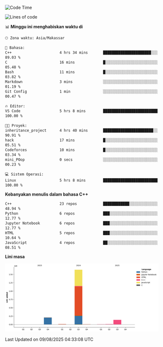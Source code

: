 <!--START_SECTION:waka-->
![Code Time](http://img.shields.io/badge/Code%20Time-398%20hrs%2050%20mins-blue)

![Lines of code](https://img.shields.io/badge/Sejak%20Hello%20World%20aku%20telah%20menulis-2.0%20million%20baris%20kode-blue)

📊 **Minggu ini menghabiskan waktu di** 

```text
🕑︎ Zona waktu: Asia/Makassar

💬 Bahasa: 
C++                      4 hrs 34 mins       ██████████████████████░░░   89.03 % 
C                        16 mins             █░░░░░░░░░░░░░░░░░░░░░░░░   05.48 % 
Bash                     11 mins             █░░░░░░░░░░░░░░░░░░░░░░░░   03.82 % 
Markdown                 3 mins              ░░░░░░░░░░░░░░░░░░░░░░░░░   01.19 % 
Git Config               1 min               ░░░░░░░░░░░░░░░░░░░░░░░░░   00.47 % 

🔥 Editor: 
VS Code                  5 hrs 8 mins        █████████████████████████   100.00 % 

🐱‍💻 Proyek: 
inheritance_project      4 hrs 40 mins       ███████████████████████░░   90.91 % 
hack                     17 mins             █░░░░░░░░░░░░░░░░░░░░░░░░   05.51 % 
Codeforces               10 mins             █░░░░░░░░░░░░░░░░░░░░░░░░   03.34 % 
mini_POop                0 secs              ░░░░░░░░░░░░░░░░░░░░░░░░░   00.23 % 

💻 Sistem Operasi: 
Linux                    5 hrs 8 mins        █████████████████████████   100.00 % 
```

**Kebanyakan menulis dalam bahasa C++** 

```text
C++                      23 repos            ████████████░░░░░░░░░░░░░   48.94 % 
Python                   6 repos             ███░░░░░░░░░░░░░░░░░░░░░░   12.77 % 
Jupyter Notebook         6 repos             ███░░░░░░░░░░░░░░░░░░░░░░   12.77 % 
HTML                     5 repos             ███░░░░░░░░░░░░░░░░░░░░░░   10.64 % 
JavaScript               4 repos             ██░░░░░░░░░░░░░░░░░░░░░░░   08.51 % 
```



**Lini masa**

![Lines of Code chart](https://raw.githubusercontent.com/yusuf601/yusuf601/main/assets/bar_graph.png)


 Last Updated on 09/08/2025 04:33:08 UTC
<!--END_SECTION:waka-->

